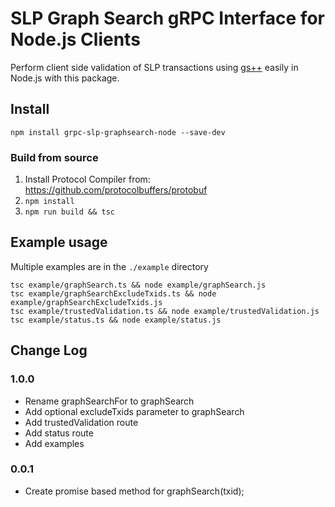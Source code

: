 # SLP Graph Search gRPC Interface for Node.js Clients

Perform client side validation of SLP transactions using [gs++](https://gs.fountainhead.cash/) easily in Node.js with this package.


## Install

`npm install grpc-slp-graphsearch-node --save-dev`


### Build from source

1. Install Protocol Compiler from: https://github.com/protocolbuffers/protobuf
2. `npm install`
3. `npm run build && tsc`


## Example usage

Multiple examples are in the `./example` directory

```
tsc example/graphSearch.ts && node example/graphSearch.js
tsc example/graphSearchExcludeTxids.ts && node example/graphSearchExcludeTxids.js
tsc example/trustedValidation.ts && node example/trustedValidation.js
tsc example/status.ts && node example/status.js
```

## Change Log

### 1.0.0

- Rename graphSearchFor to graphSearch
- Add optional excludeTxids parameter to graphSearch
- Add trustedValidation route
- Add status route
- Add examples


### 0.0.1
- Create promise based method for graphSearch(txid);
